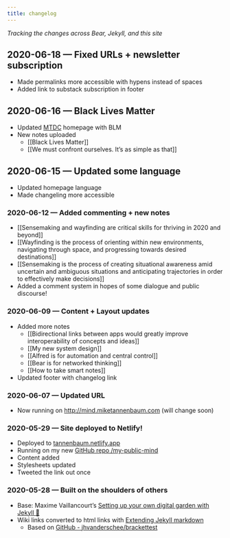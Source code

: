 ```yaml
---
title: changelog
---
```

*Tracking the changes across Bear, Jekyll, and this site*

## 2020-06-18 — Fixed URLs + newsletter subscription
- Made permalinks more accessible with hypens instead of spaces
- Added link to substack subscription in footer

## 2020-06-16 — Black Lives Matter
- Updated [MTDC](https://miketannenbaum.com) homepage with BLM
- New notes uploaded
	- [[Black Lives Matter]]
	- [[We must confront ourselves. It’s as simple as that]]

## 2020-06-15 — Updated some language
- Updated homepage language
- Made changeling more accessible

### 2020-06-12 — Added commenting + new notes
* [[Sensemaking and wayfinding are critical skills for thriving in 2020 and beyond]]
* [[Wayfinding is the process of orienting within new environments, navigating through space, and progressing towards desired destinations]]
* [[Sensemaking is the process of creating situational awareness amid uncertain and ambiguous situations and anticipating trajectories in order to effectively make decisions]]
* Added a comment system in hopes of some dialogue and public discourse!

### 2020-06-09 — Content + Layout updates
* Added more notes
	* [[Bidirectional links between apps would greatly improve interoperability of concepts and ideas]]
	* [[My new system design]]
	* [[Alfred is for automation and central control]]
	* [[Bear is for networked thinking]]
	* [[How to take smart notes]]
* Updated footer with changelog link

### 2020-06-07 — Updated URL
* Now running on http://mind.miketannenbaum.com (will change soon)

### 2020-05-29 — Site deployed to Netlify!
* Deployed to  [tannenbaum.netlify.app](https://tannenbaum.netlify.app/)
* Running on my new [GitHub repo /my-public-mind](https://github.com/MikeTannenbaum/my-public-mind)
* Content added
* Stylesheets updated
* Tweeted the link out once

### 2020-05-28 — Built on the shoulders of others
* Base: Maxime Vaillancourt’s [Setting up your own digital garden with Jekyll 🌱 ](https://maximevaillancourt.com/blog/setting-up-your-own-digital-garden-with-jekyll)
* Wiki links converted to html links with [Extending Jekyll markdown](https://www.raghuveer.net/posts/extending-jekyll-markdown-syntax-using-liquid)
	* Based on [GitHub - jhvanderschee/brackettest](https://github.com/jhvanderschee/brackettest)
